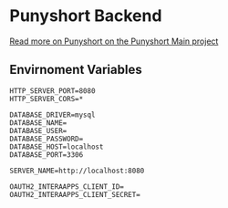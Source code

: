 # Punyshort Backend
[Read more on Punyshort on the Punyshort Main project](https://github.com/interaapps/punyshort)

## Envirnoment Variables
```properties
HTTP_SERVER_PORT=8080
HTTP_SERVER_CORS=*

DATABASE_DRIVER=mysql
DATABASE_NAME=
DATABASE_USER=
DATABASE_PASSWORD=
DATABASE_HOST=localhost
DATABASE_PORT=3306

SERVER_NAME=http://localhost:8080

OAUTH2_INTERAAPPS_CLIENT_ID=
OAUTH2_INTERAAPPS_CLIENT_SECRET=
```